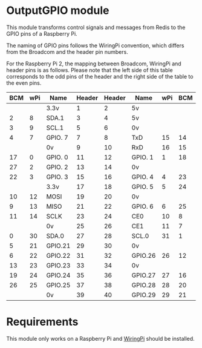 # OutputGPIO module

This module transforms control signals and messages from Redis to the GPIO
pins of a Raspberry Pi.

The naming of GPIO pins follows the WiringPi convention, which differs from the
Broadcom and the header pin numbers.

For the Raspberry Pi 2, the mapping between Broadcom, WiringPi and header pins
is as follows. Please note that the left side of this table corresponds to the
odd pins of the header and the right side of the table to the even pins.

| BCM | wPi |   Name  | Header | Header | Name    | wPi | BCM |
|-----|-----|---------|--------|--------|---------|-----|-----|
|     |     |    3.3v |    1   |   2    | 5v      |     |     |
|   2 |   8 |   SDA.1 |    3   |   4    | 5v      |     |     |
|   3 |   9 |   SCL.1 |    5   |   6    | 0v      |     |     |
|   4 |   7 | GPIO. 7 |    7   |   8    | TxD     | 15  | 14  |
|     |     |      0v |    9   |   10   | RxD     | 16  | 15  |
|  17 |   0 | GPIO. 0 |   11   |   12   | GPIO. 1 | 1   | 18  |
|  27 |   2 | GPIO. 2 |   13   |   14   | 0v      |     |     |
|  22 |   3 | GPIO. 3 |   15   |   16   | GPIO. 4 | 4   | 23  |
|     |     |    3.3v |   17   |   18   | GPIO. 5 | 5   | 24  |
|  10 |  12 |    MOSI |   19   |   20   | 0v      |     |     |
|   9 |  13 |    MISO |   21   |   22   | GPIO. 6 | 6   | 25  |
|  11 |  14 |    SCLK |   23   |   24   | CE0     | 10  | 8   |
|     |     |      0v |   25   |   26   | CE1     | 11  | 7   |
|   0 |  30 |   SDA.0 |   27   |   28   | SCL.0   | 31  | 1   |
|   5 |  21 | GPIO.21 |   29   |   30   | 0v      |     |     |
|   6 |  22 | GPIO.22 |   31   |   32   | GPIO.26 | 26  | 12  |
|  13 |  23 | GPIO.23 |   33   |   34   | 0v      |     |     |
|  19 |  24 | GPIO.24 |   35   |   36   | GPIO.27 | 27  | 16  |
|  26 |  25 | GPIO.25 |   37   |   38   | GPIO.28 | 28  | 20  |
|     |     |      0v |   39   |   40   | GPIO.29 | 29  | 21  |


# Requirements

This module only works on a Raspberry Pi and [WiringPi](http://wiringpi.com/download-and-install/) should be installed.
